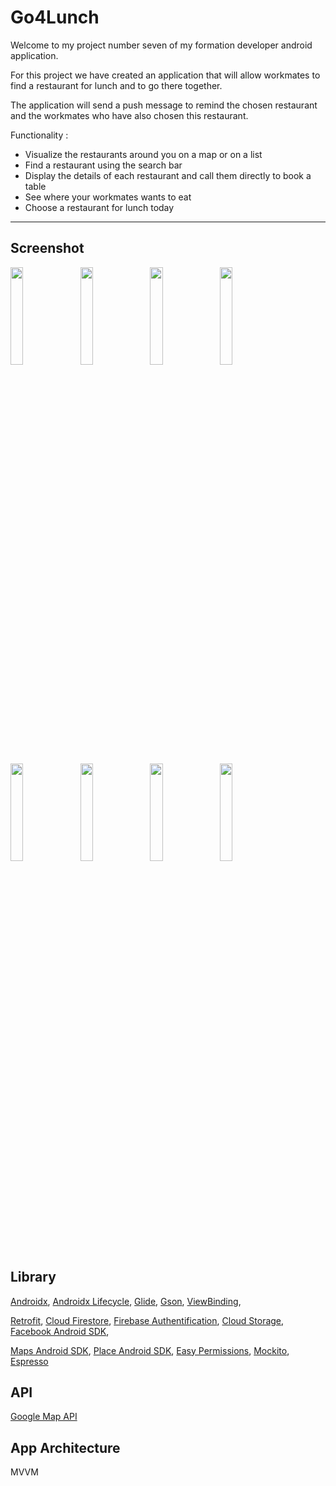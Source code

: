 # Go4Lunch

Welcome to my project number seven of my formation developer android application.

For this project we have created an application that will allow workmates to find a restaurant for lunch and to go there together.

The application will send a push message to remind the chosen restaurant and the workmates who have also chosen this restaurant.

Functionality :
* Visualize the restaurants around you on a map or on a list
* Find a restaurant using the search bar
* Display the details of each restaurant and call them directly to book a table
* See where your workmates wants to eat
* Choose a restaurant for lunch today 

---

## Screenshot

<img src="https://i.postimg.cc/8CfrxTdp/Screenshot-go4lunch-091740.png" width="20%" height="20%">&ensp;
<img src="https://i.postimg.cc/4yPKpyG5/Screenshot-go4lunch-092044.png" width="20%" height="20%">&ensp;
<img src="https://i.postimg.cc/wvhRTFbn/Screenshot-go4lunch-092110.png" width="20%" height="20%">&ensp;
<img src="https://i.postimg.cc/RFrnB2Gc/Screenshot-go4lunch-092136.png" width="20%" height="20%">

<img src="https://i.postimg.cc/kXMRqQNh/Screenshot-go4lunch-092220.png" width="20%" height="20%">&ensp;
<img src="https://i.postimg.cc/D0nJWs90/Screenshot-go4lunch-092248.png" width="20%" height="20%">&ensp;
<img src="https://i.postimg.cc/0yBwtzwX/Screenshot-go4lunch-092314.png" width="20%" height="20%">&ensp;
<img src="https://i.postimg.cc/ryNRBn4r/Screenshot-go4lunch-092334.png" width="20%" height="20%">

## Library

[Androidx](https://developer.android.com/jetpack/androidx),
[Androidx Lifecycle](https://developer.android.com/jetpack/androidx/releases/lifecycle),
[Glide](https://github.com/bumptech/glide/),
[Gson](https://github.com/google/gson/),
[ViewBinding](https://developer.android.com/topic/libraries/view-binding),

[Retrofit](https://square.github.io/retrofit/),
[Cloud Firestore](https://firebase.google.com/docs/firestore),
[Firebase Authentification](https://firebase.google.com/docs/auth),
[Cloud Storage](https://firebase.google.com/docs/storage),
[Facebook Android SDK](https://developers.facebook.com/docs/android/),

[Maps Android SDK](https://developers.google.com/maps/documentation/android-sdk/intro),
[Place Android SDK](https://developers.google.com/places/android-sdk/intro),
[Easy Permissions](https://github.com/googlesamples/easypermissions),
[Mockito](https://site.mockito.org/),
[Espresso](https://developer.android.com/training/testing/espresso)

## API

[Google Map API](https://maps.googleapis.com)

## App Architecture

MVVM

